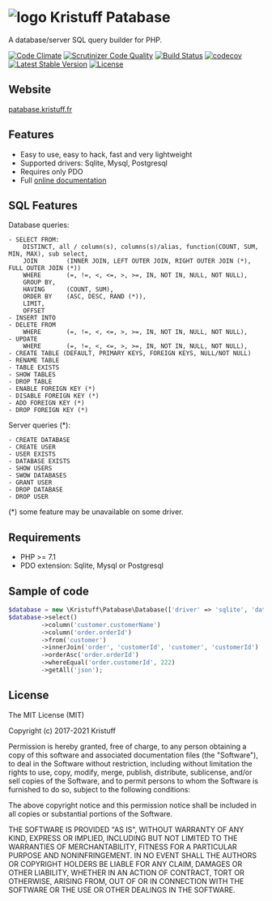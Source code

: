 ![logo](https://patabase.kristuff.fr/inc/img/logo/logo-square-48x48.png)
 Kristuff Patabase 
=================

A database/server SQL query builder for PHP.

[![Code Climate](https://codeclimate.com/github/kristuff/patabase/badges/gpa.svg)](https://codeclimate.com/github/kristuff/patabase)
[![Scrutinizer Code Quality](https://scrutinizer-ci.com/g/kristuff/patabase/badges/quality-score.png?b=master)](https://scrutinizer-ci.com/g/kristuff/patabase/?branch=master)
[![Build Status](https://travis-ci.com/kristuff/patabase.svg?branch=master)](https://travis-ci.com/kristuff/patabase)
[![codecov](https://codecov.io/gh/kristuff/patabase/branch/master/graph/badge.svg)](https://codecov.io/gh/kristuff/patabase)
[![Latest Stable Version](https://poser.pugx.org/kristuff/patabase/v/stable)](https://packagist.org/packages/kristuff/patabase)
[![License](https://poser.pugx.org/kristuff/patabase/license)](https://packagist.org/packages/kristuff/patabase)

Website
-------

[patabase.kristuff.fr](https://patabase.kristuff.fr) 


Features
--------
- Easy to use, easy to hack, fast and very lightweight
- Supported drivers: Sqlite, Mysql, Postgresql
- Requires only PDO
- Full [online documentation](https://patabase.kristuff.fr/doc) 

SQL Features
------------

Database queries:
```
- SELECT FROM:   
    DISTINCT, all / column(s), columns(s)/alias, function(COUNT, SUM, MIN, MAX), sub select, 
    JOIN        (INNER JOIN, LEFT OUTER JOIN, RIGHT OUTER JOIN (*), FULL OUTER JOIN (*))
    WHERE       (=, !=, <, <=, >, >=, IN, NOT IN, NULL, NOT NULL), 
    GROUP BY, 
    HAVING      (COUNT, SUM), 
    ORDER BY    (ASC, DESC, RAND (*)), 
    LIMIT, 
    OFFSET
- INSERT INTO 
- DELETE FROM
    WHERE       (=, !=, <, <=, >, >=, IN, NOT IN, NULL, NOT NULL), 
- UPDATE 
    WHERE       (=, !=, <, <=, >, >=, IN, NOT IN, NULL, NOT NULL), 
- CREATE TABLE (DEFAULT, PRIMARY KEYS, FOREIGN KEYS, NULL/NOT NULL)
- RENAME TABLE
- TABLE EXISTS
- SHOW TABLES
- DROP TABLE
- ENABLE FOREIGN KEY (*)
- DISABLE FOREIGN KEY (*)
- ADD FOREIGN KEY (*)
- DROP FOREIGN KEY (*)
```

Server queries (*):
```
- CREATE DATABASE
- CREATE USER
- USER EXISTS
- DATABASE EXISTS
- SHOW USERS 
- SWOW DATABASES
- GRANT USER
- DROP DATABASE
- DROP USER
```
(*) some feature may be unavailable on some driver.

Requirements
------------

- PHP >= 7.1
- PDO extension: Sqlite, Mysql or Postgresql

Sample of code
--------------
```php
$database = new \Kristuff\Patabase\Database(['driver' => 'sqlite', 'database' => '/somewhere/database.db']); 
$database->select()
         ->column('customer.customerName')
         ->column('order.orderId')
         ->from('customer')
         ->innerJoin('order', 'customerId', 'customer', 'customerId')
         ->orderAsc('order.orderId')
         ->whereEqual('order.customerId', 222)
         ->getAll('json');
```

License
-------

The MIT License (MIT)

Copyright (c) 2017-2021 Kristuff

Permission is hereby granted, free of charge, to any person obtaining a copy
of this software and associated documentation files (the "Software"), to deal
in the Software without restriction, including without limitation the rights
to use, copy, modify, merge, publish, distribute, sublicense, and/or sell
copies of the Software, and to permit persons to whom the Software is
furnished to do so, subject to the following conditions:

The above copyright notice and this permission notice shall be included in
all copies or substantial portions of the Software.

THE SOFTWARE IS PROVIDED "AS IS", WITHOUT WARRANTY OF ANY KIND, EXPRESS OR
IMPLIED, INCLUDING BUT NOT LIMITED TO THE WARRANTIES OF MERCHANTABILITY,
FITNESS FOR A PARTICULAR PURPOSE AND NONINFRINGEMENT. IN NO EVENT SHALL THE
AUTHORS OR COPYRIGHT HOLDERS BE LIABLE FOR ANY CLAIM, DAMAGES OR OTHER
LIABILITY, WHETHER IN AN ACTION OF CONTRACT, TORT OR OTHERWISE, ARISING FROM,
OUT OF OR IN CONNECTION WITH THE SOFTWARE OR THE USE OR OTHER DEALINGS IN
THE SOFTWARE.
